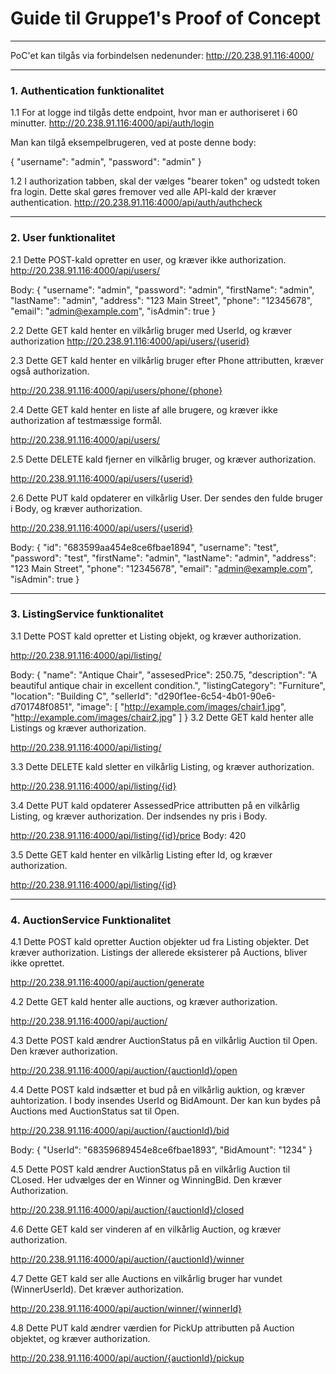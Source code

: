 <h1>Guide til Gruppe1's Proof of Concept</h1>

***

PoC'et kan tilgås via forbindelsen nedenunder:
http://20.238.91.116:4000/

***
<h3>1. Authentication funktionalitet</h3>

1.1 For at logge ind tilgås dette endpoint, hvor man er authoriseret i 60 minutter.
http://20.238.91.116:4000/api/auth/login

Man kan tilgå eksempelbrugeren, ved at poste denne body:

{
"username": "admin",
"password": "admin"
}

1.2 I authorization tabben, skal der vælges "bearer token" og udstedt token fra login.
Dette skal gøres fremover ved alle API-kald der kræver authentication.
http://20.238.91.116:4000/api/auth/authcheck

***
<h3>2. User funktionalitet</h3>

2.1 Dette POST-kald opretter en user, og kræver ikke authorization.
http://20.238.91.116:4000/api/users/

Body:
{
"username": "admin",
"password": "admin",
"firstName": "admin",
"lastName": "admin",
"address": "123 Main Street",
"phone": "12345678",
"email": "admin@example.com",
"isAdmin": true
}

2.2 Dette GET kald henter en vilkårlig bruger med UserId, og kræver authorization
http://20.238.91.116:4000/api/users/{userid}

2.3 Dette GET kald henter en vilkårlig bruger efter Phone attributten, kræver også authorization.

http://20.238.91.116:4000/api/users/phone/{phone}

2.4 Dette GET kald henter en liste af alle brugere, og kræver ikke authorization af testmæssige formål.

http://20.238.91.116:4000/api/users/

2.5 Dette DELETE kald fjerner en vilkårlig bruger, og kræver authorization.

http://20.238.91.116:4000/api/users/{userid}

2.6 Dette PUT kald opdaterer en vilkårlig User. Der sendes den fulde bruger i Body, og kræver authorization.

http://20.238.91.116:4000/api/users/{userid}

Body:
{
"id": "683599aa454e8ce6fbae1894",
"username": "test",
"password": "test",
"firstName": "admin",
"lastName": "admin",
"address": "123 Main Street",
"phone": "12345678",
"email": "admin@example.com",
"isAdmin": true
}
***
<h3>3. ListingService funktionalitet</h3>

3.1 Dette POST kald opretter et Listing objekt, og kræver authorization.

http://20.238.91.116:4000/api/listing/

Body:
{
"name": "Antique Chair",
"assesedPrice": 250.75,
"description": "A beautiful antique chair in excellent condition.",
"listingCategory": "Furniture",
"location": "Building C",
"sellerId": "d290f1ee-6c54-4b01-90e6-d701748f0851",
"image": [
"http://example.com/images/chair1.jpg",
"http://example.com/images/chair2.jpg"
]
}
3.2 Dette GET kald henter alle Listings og kræver authorization.

http://20.238.91.116:4000/api/listing/

3.3 Dette DELETE kald sletter en vilkårlig Listing, og kræver authorization.

http://20.238.91.116:4000/api/listing/{id}

3.4 Dette PUT kald opdaterer AssessedPrice attributten på en vilkårlig Listing, og kræver authorization. Der indsendes ny pris i Body.

http://20.238.91.116:4000/api/listing/{id}/price
Body:
420

3.5 Dette GET kald henter en vilkårlig Listing efter Id, og kræver authorization.

http://20.238.91.116:4000/api/listing/{id}


***

<h3>4. AuctionService Funktionalitet</h3>

4.1 Dette POST kald opretter Auction objekter ud fra Listing objekter. Det kræver  authorization.
Listings der allerede eksisterer på Auctions, bliver ikke oprettet.

http://20.238.91.116:4000/api/auction/generate

4.2 Dette GET kald henter alle auctions, og kræver authorization.

http://20.238.91.116:4000/api/auction/

4.3 Dette POST kald ændrer AuctionStatus på en vilkårlig Auction til Open. Den kræver authorization.

http://20.238.91.116:4000/api/auction/{auctionId}/open

4.4 Dette POST kald indsætter et bud på en vilkårlig auktion, og kræver auhtorization. I body insendes UserId og BidAmount. 
Der kan kun bydes på Auctions med AuctionStatus sat til Open.

http://20.238.91.116:4000/api/auction/{auctionId}/bid

Body:
{
"UserId": "68359689454e8ce6fbae1893",
"BidAmount": "1234"
}

4.5 Dette POST kald ændrer AuctionStatus på en vilkårlig Auction til CLosed. Her udvælges der en Winner og WinningBid. Den kræver Authorization.

http://20.238.91.116:4000/api/auction/{auctionId}/closed

4.6 Dette GET kald ser vinderen af en vilkårlig Auction, og kræver authorization.

http://20.238.91.116:4000/api/auction/{auctionId}/winner

4.7 Dette GET kald ser alle Auctions en vilkårlig bruger har vundet (WinnerUserId). Det kræver authorization.

http://20.238.91.116:4000/api/auction/winner/{winnerId}

4.8 Dette PUT kald ændrer værdien for PickUp attributten på Auction objektet, og kræver authorization.

http://20.238.91.116:4000/api/auction/{auctionId}/pickup